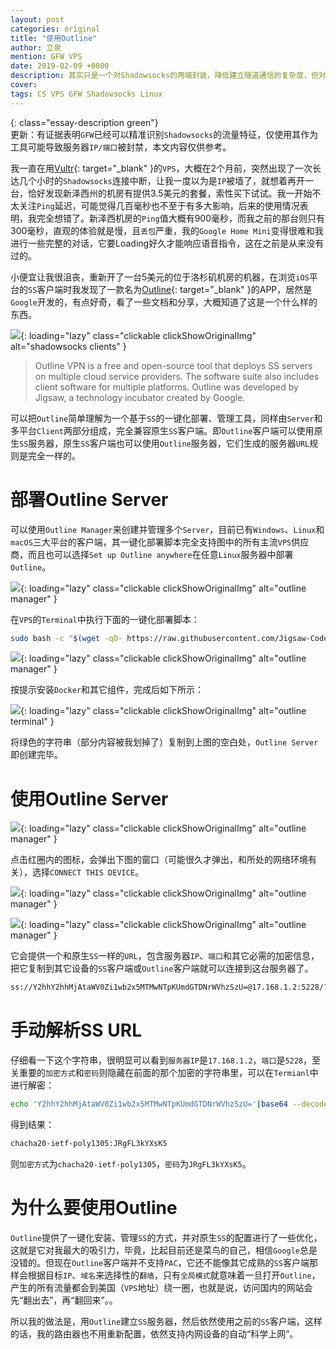 ```yaml
---
layout: post
categories: original
title: "使用Outline"
author: 立泉
mention: GFW VPS
date: 2019-02-09 +0800
description: 其实只是一个对Shadowsocks的两端封装，降低建立隧道通信的复杂度，但对GFW这样的铜墙铁壁，或只是聊胜于无而已。
cover: 
tags: CS VPS GFW Shadowsocks Linux
---
```


{: class="essay-description green"}  
更新：有证据表明`GFW`已经可以精准识别`Shadowsocks`的流量特征，仅使用其作为工具可能导致服务器`IP/端口`被封禁，本文内容仅供参考。

我一直在用[Vultr](https://www.vultr.com/?ref=7355474){: target="_blank" }的`VPS`，大概在2个月前，突然出现了一次长达几个小时的`Shadowsocks`连接中断，让我一度以为是`IP`被墙了，就想着再开一台，恰好发现新泽西州的机房有提供3.5美元的套餐，索性买下试试。我一开始不太关注`Ping`延迟，可能觉得几百毫秒也不至于有多大影响，后来的使用情况表明，我完全想错了。新泽西机房的`Ping`值大概有900毫秒，而我之前的那台则只有300毫秒，直观的体验就是慢，且`丢包`严重，我的`Google Home Mini`变得很难和我进行一些完整的对话，它要Loading好久才能响应语音指令，这在之前是从来没有过的。

小便宜让我很沮丧，重新开了一台5美元的位于洛杉矶机房的机器，在浏览`iOS`平台的`SS`客户端时我发现了一款名为[Outline](https://www.getoutline.org/en/home){: target="_blank" }的APP，居然是`Google`开发的，有点好奇，看了一些文档和分享，大概知道了这是一个什么样的东西。

![](https://apqx.oss-cn-hangzhou.aliyuncs.com/blog/20190209/ss_thumb.jpg){: loading="lazy" class="clickable clickShowOriginalImg" alt="shadowsocks clients" }

> Outline VPN is a free and open-source tool that deploys SS servers on multiple cloud service providers. The software suite also includes client software for multiple platforms. Outline was developed by Jigsaw, a technology incubator created by Google.

可以把`Outline`简单理解为一个基于`SS`的一键化部署、管理工具，同样由`Server`和多平台`Client`两部分组成，完全兼容原生`SS`客户端。即`Outline`客户端可以使用原生`SS`服务器，原生`SS`客户端也可以使用`Outline`服务器，它们生成的服务器`URL`规则是完全一样的。

# 部署Outline Server

可以使用`Outline Manager`来创建并管理多个`Server`，目前已有`Windows`、`Linux`和`macOS`三大平台的客户端，其一键化部署脚本完全支持图中的所有主流`VPS`供应商，而且也可以选择`Set up Outline anywhere`在任意`Linux`服务器中部署`Outline`。

![](https://apqx.oss-cn-hangzhou.aliyuncs.com/blog/20190209/outline_01_thumb.jpg){: loading="lazy" class="clickable clickShowOriginalImg" alt="outline manager" }

在`VPS`的`Terminal`中执行下面的一键化部署脚本：

```sh
sudo bash -c "$(wget -qO- https://raw.githubusercontent.com/Jigsaw-Code/outline-server/master/src/server_manager/install_scripts/install_server.sh)"
```

![](https://apqx.oss-cn-hangzhou.aliyuncs.com/blog/20190209/outline_02_thumb.jpg){: loading="lazy" class="clickable clickShowOriginalImg" alt="outline manager" }

按提示安装`Docker`和其它组件，完成后如下所示：

![](https://apqx.oss-cn-hangzhou.aliyuncs.com/blog/20190209/outline_03_thumb.jpg){: loading="lazy" class="clickable clickShowOriginalImg" alt="outline terminal" }

将绿色的字符串（部分内容被我划掉了）复制到上图的空白处，`Outline Server`即创建完毕。


# 使用Outline Server

![](https://apqx.oss-cn-hangzhou.aliyuncs.com/blog/20190209/outline_04_thumb.jpg){: loading="lazy" class="clickable clickShowOriginalImg" alt="outline manager" }

点击红圈内的图标，会弹出下图的窗口（可能很久才弹出，和所处的网络环境有关），选择`CONNECT THIS DEVICE`。

![](https://apqx.oss-cn-hangzhou.aliyuncs.com/blog/20190209/outline_05_thumb.jpg){: loading="lazy" class="clickable clickShowOriginalImg" alt="outline manager" }

![](https://apqx.oss-cn-hangzhou.aliyuncs.com/blog/20190209/outline_06_thumb.jpg){: loading="lazy" class="clickable clickShowOriginalImg" alt="outline manager" }

它会提供一个和原生`SS`一样的`URL`，包含服务器`IP`、`端口`和其它必需的加密信息，把它复制到其它设备的`SS`客户端或`Outline`客户端就可以连接到这台服务器了。


```sh
ss://Y2hhY2hhMjAtaWV0Zi1wb2x5MTMwNTpKUmdGTDNrWVhzSzU=@17.168.1.2:5228/?outline=1
```

# 手动解析SS URL

仔细看一下这个字符串，很明显可以看到`服务器IP`是`17.168.1.2`，`端口`是`5228`，至关重要的`加密方式`和`密码`则隐藏在前面的那个加密的字符串里，可以在`Termianl`中进行解密：

```sh
echo 'Y2hhY2hhMjAtaWV0Zi1wb2x5MTMwNTpKUmdGTDNrWVhzSzU='|base64 --decode
```

得到结果：

```sh
chacha20-ietf-poly1305:JRgFL3kYXsK5
```

则`加密方式`为`chacha20-ietf-poly1305`，`密码`为`JRgFL3kYXsK5`。

# 为什么要使用Outline

`Outline`提供了一键化安装、管理`SS`的方式，并对原生`SS`的配置进行了一些优化，这就是它对我最大的吸引力，毕竟，比起目前还是菜鸟的自己，相信`Google`总是没错的。但现在`Outline`客户端并不支持`PAC`，它还不能像其它成熟的`SS`客户端那样会根据目标`IP`、`域名`来选择性的`翻墙`，只有`全局模式`就意味着一旦打开`Outline`，产生的所有流量都会到美国（`VPS`地址）绕一圈，也就是说，访问国内的网站会先“翻出去”，再“翻回来”。。

所以我的做法是，用`Outline`建立`SS`服务器，然后依然使用之前的`SS`客户端，这样的话，我的路由器也不用重新配置，依然支持内网设备的自动“科学上网”。